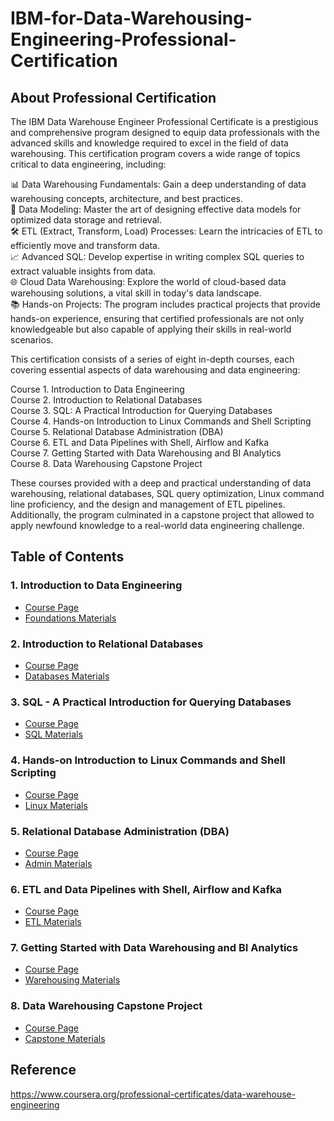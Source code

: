 # IBM-for-Data-Warehousing-Engineering-Professional-Certification

## About Professional Certification
The IBM Data Warehouse Engineer Professional Certificate is a prestigious and comprehensive program designed to equip data professionals with the advanced skills and knowledge required to excel in the field of data warehousing. This certification program covers a wide range of topics critical to data engineering, including:  

📊 Data Warehousing Fundamentals: Gain a deep understanding of data warehousing concepts, architecture, and best practices.  
🔗 Data Modeling: Master the art of designing effective data models for optimized data storage and retrieval.  
🛠 ETL (Extract, Transform, Load) Processes: Learn the intricacies of ETL to efficiently move and transform data.  
📈 Advanced SQL: Develop expertise in writing complex SQL queries to extract valuable insights from data.  
🌐 Cloud Data Warehousing: Explore the world of cloud-based data warehousing solutions, a vital skill in today's data landscape.  
📚 Hands-on Projects: The program includes practical projects that provide hands-on experience, ensuring that certified professionals are not only knowledgeable but also capable of applying their skills in real-world scenarios.  

This certification consists of a series of eight in-depth courses, each covering essential aspects of data warehousing and data engineering:  

Course 1. Introduction to Data Engineering  
Course 2. Introduction to Relational Databases  
Course 3. SQL: A Practical Introduction for Querying Databases  
Course 4. Hands-on Introduction to Linux Commands and Shell Scripting   
Course 5. Relational Database Administration (DBA)  
Course 6. ETL and Data Pipelines with Shell, Airflow and Kafka  
Course 7. Getting Started with Data Warehousing and BI Analytics  
Course 8. Data Warehousing Capstone Project  

These courses provided with a deep and practical understanding of data warehousing, relational databases, SQL query optimization, Linux command line proficiency, and the design and management of ETL pipelines. Additionally, the program culminated in a capstone project that allowed to apply newfound knowledge to a real-world data engineering challenge.


## Table of Contents
### 1. Introduction to Data Engineering   
  * [Course Page](https://www.coursera.org/learn/introduction-to-data-engineering?specialization=data-warehouse-engineering)
  * [Foundations Materials](https://github.com/rajashreesupe23/IBM-for-Data-Warehousing-Engineering-Professional-Certification/tree/main/1.%20Introduction%20to%20Data%20Engineering)

### 2. Introduction to Relational Databases
  * [Course Page](https://www.coursera.org/learn/introduction-to-relational-databases?specialization=data-warehouse-engineering)
  * [Databases Materials](https://github.com/rajashreesupe23/IBM-for-Data-Warehousing-Engineering-Professional-Certification/tree/main/2.%20Introduction%20to%20Relational%20Databases)

### 3. SQL - A Practical Introduction for Querying Databases  
  * [Course Page](https://www.coursera.org/learn/sql-practical-introduction-for-querying-databases?specialization=data-warehouse-engineering)
  * [SQL Materials](https://github.com/rajashreesupe23/IBM-for-Data-Warehousing-Engineering-Professional-Certification/tree/main/3.%20SQL%20-%20A%20Practical%20Introduction%20for%20Querying%20Databases)
    
### 4. Hands-on Introduction to Linux Commands and Shell Scripting  
  * [Course Page](https://www.coursera.org/learn/hands-on-introduction-to-linux-commands-and-shell-scripting?specialization=data-warehouse-engineering)
  * [Linux Materials](https://github.com/rajashreesupe23/IBM-for-Data-Warehousing-Engineering-Professional-Certification/tree/main/4.%20Hands-on%20Introduction%20to%20Linux%20Commands%20and%20Shell%20Scripting)

### 5. Relational Database Administration (DBA)  
  * [Course Page](https://www.coursera.org/learn/relational-database-administration?specialization=data-warehouse-engineering)
  * [Admin Materials](https://github.com/rajashreesupe23/IBM-for-Data-Warehousing-Engineering-Professional-Certification/tree/main/5.%20Relational%20Database%20Administration%20(DBA))

### 6. ETL and Data Pipelines with Shell, Airflow and Kafka  
  * [Course Page](https://www.coursera.org/learn/etl-and-data-pipelines-shell-airflow-kafka?specialization=data-warehouse-engineering)
  * [ETL Materials](https://github.com/rajashreesupe23/IBM-for-Data-Warehousing-Engineering-Professional-Certification/tree/main/6.%20ETL%20and%20Data%20Pipelines%20with%20Shell%2C%20Airflow%20and%20Kafka)

### 7. Getting Started with Data Warehousing and BI Analytics  
  * [Course Page](https://www.coursera.org/learn/getting-started-with-data-warehousing-and-bi-analytics?specialization=data-warehouse-engineering)
  * [Warehousing Materials](https://github.com/rajashreesupe23/IBM-for-Data-Warehousing-Engineering-Professional-Certification/tree/main/7.%20Getting%20Started%20with%20Data%20Warehousing%20and%20BI%20Analytics)

### 8. Data Warehousing Capstone Project  
  * [Course Page](https://www.coursera.org/learn/data-warehousing-capstone-project?specialization=data-warehouse-engineering)
  * [Capstone Materials](https://github.com/rajashreesupe23/IBM-for-Data-Warehousing-Engineering-Professional-Certification/tree/main/8.%20Data%20Warehousing%20Capstone%20Project)


## Reference
https://www.coursera.org/professional-certificates/data-warehouse-engineering
